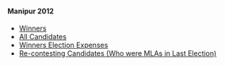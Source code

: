 #### Manipur 2012
  * [Winners](https://www.myneta.info/manipur2012/index.php?action=show_winners&sort=default)
  * [All Candidates](https://www.myneta.info/manipur2012/)
  * [Winners Election Expenses](https://www.myneta.info/manipur2012/index.php?action=showWinnersExpense&sortExp=default)
  * [ Re-contesting Candidates (Who were MLAs in Last Election)](https://www.myneta.info/manipur2012/index.php?action=recontestAssetsComparison)